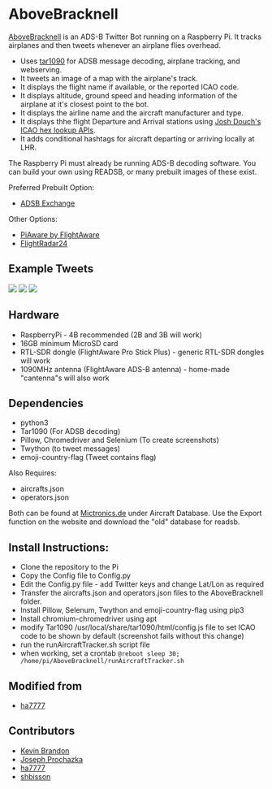 # AboveBracknell

[AboveBracknell](https://twitter.com/abovebracknell) is an ADS-B Twitter Bot running on a Raspberry Pi.
It tracks airplanes and then tweets whenever an airplane flies overhead.

 * Uses [tar1090](https://github.com/wiedehopf/tar1090) for ADSB message decoding, airplane tracking, and webserving.
 * It tweets an image of a map with the airplane's track.
 * It displays the flight name if available, or the reported ICAO code.
 * It displays altitude, ground speed and heading information of the airplane at it's closest point to the bot.
 * It displays the airline name and the aircraft manufacturer and type.
 * It displays thhe flight Departure and Arrival stations using [Josh Douch's ICAO hex lookup APIs](https://api.joshdouch.me).
 * It adds conditional hashtags for aircraft departing or arriving locally at LHR.

The Raspberry Pi must already be running ADS-B decoding software. You can build your own using READSB, or many prebuilt images of these exist.

Preferred Prebuilt Option:
 * [ADSB Exchange](https://www.adsbexchange.com/how-to-feed/adsbx-custom-pi-image/)

Other Options:
 * [PiAware by FlightAware](https://uk.flightaware.com/adsb/piaware/build)
 * [FlightRadar24](https://www.flightradar24.com/build-your-own)

## Example Tweets
![](https://i.imgur.com/FFYagYP.png)
![](https://i.imgur.com/xHPaVKw.png)
![](https://i.imgur.com/bcsInS8.png)

## Hardware

 * RaspberryPi - 4B recommended (2B and 3B will work)
 * 16GB minimum MicroSD card
 * RTL-SDR dongle (FlightAware Pro Stick Plus) - generic RTL-SDR dongles will work
 * 1090MHz antenna (FlightAware ADS-B antenna) - home-made "cantenna"s will also work

## Dependencies
* python3
* Tar1090 (For ADSB decoding)
* Pillow, Chromedriver and Selenium (To create screenshots)
* Twython (to tweet messages)
* emoji-country-flag (Tweet contains flag)

Also Requires:
* aircrafts.json
* operators.json

Both can be found at [Mictronics.de](https://www.mictronics.de/aircraft-database/export.php) under Aircraft Database. Use the Export function on the website and download the "old" database for readsb.

## Install Instructions:
* Clone the repository to the Pi
* Copy the Config file to Config.py
* Edit the Config.py file - add Twitter keys and change Lat/Lon as required
* Transfer the aircrafts.json and operators.json files to the AboveBracknell folder.
* Install Pillow, Selenum, Twython and emoji-country-flag using pip3
* Install chromium-chromedriver using apt
* modify Tar1090 /usr/local/share/tar1090/html/config.js file to set ICAO code to be shown by default (screenshot fails without this change)
* run the runAircraftTracker.sh script file
* when working, set a crontab ```@reboot sleep 30; /home/pi/AboveBracknell/runAircraftTracker.sh```

## Modified from
* [ha7777](https://github.com/ha7777)

## Contributors
* [Kevin Brandon](https://github.com/kevinabrandon)
* [Joseph Prochazka](https://github.com/jprochazka)
* [ha7777](https://github.com/ha7777)
* [shbisson](https://github.com/shbisson/OverPutney)


